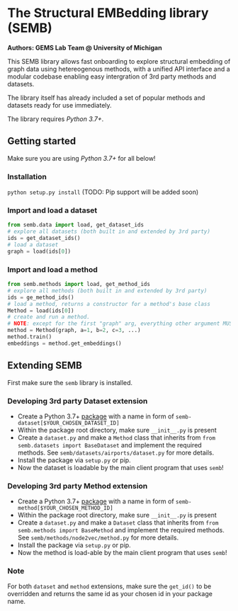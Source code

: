 # The Structural EMBedding library (SEMB)

**Authors: GEMS Lab Team @ University of Michigan**

This SEMB library allows fast onboarding to explore structural embedding of graph data using hetereogenous methods, with a unified API interface and a modular codebase enabling easy intergration of 3rd party methods and datasets.

The library itself has already included a set of popular methods and datasets ready for use immediately.

The library requires *Python 3.7+*.

## Getting started

Make sure you are using *Python 3.7+* for all below!

### Installation
`python setup.py install` (TODO: Pip support will be added soon)

### Import and load a dataset
```py
from semb.data import load, get_dataset_ids
# explore all datasets (both built in and extended by 3rd party)
ids = get_dataset_ids()
# load a dataset
graph = load(ids[0])
```

### Import and load a method
```py
from semb.methods import load, get_method_ids
# explore all methods (both built in and extended by 3rd party)
ids = ge_method_ids()
# load a method, returns a constructor for a method's base class
Method = load(ids[0])
# create and run a method.
# NOTE: except for the first "graph" arg, everything other argument MUST be in keyword form!
method = Method(graph, a=1, b=2, c=3, ...)
method.train()
embeddings = method.get_embeddings()
```

## Extending SEMB

First make sure the `semb` library is installed.

### Developing 3rd party Dataset extension

- Create a Python 3.7+ [package](https://packaging.python.org/tutorials/packaging-projects/) with a name in form of `semb-dataset[$YOUR_CHOSEN_DATASET_ID]`
- Within the package root directory, make sure `__init__.py` is present
- Create a `dataset.py` and make a `Method` class that inherits from `from semb.datasets import BaseDataset` and implement the required methods. See `semb/datasets/airports/dataset.py` for more details.
- Install the package via `setup.py` or pip.
- Now the dataset is loadable by the main client program that uses `semb`!

### Developing 3rd party Method extension

- Create a Python 3.7+ [package](https://packaging.python.org/tutorials/packaging-projects/) with a name in form of `semb-method[$YOUR_CHOSEN_METHOD_ID]`
- Within the package root directory, make sure `__init__.py` is present
- Create a `dataset.py` and make a `Dataset` class that inherits from `from semb.methods import BaseMethod` and implement the required methods. See `semb/methods/node2vec/method.py` for more details.
- Install the package via `setup.py` or pip.
- Now the method is load-able by the main client program that uses `semb`!

### Note
For both `dataset` and `method` extensions, make sure the `get_id()` to be overridden and returns the same id as your chosen id in your package name.
